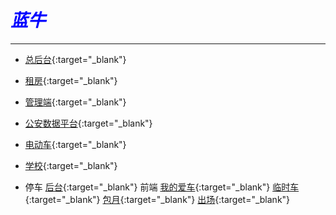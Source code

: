 
# ***<font color="#0000FF" >蓝牛</font>*** 


---


+ [总后台](http://prd.lanniuyun.com/center/%E6%80%BB%E5%90%8E%E5%8F%B0.html){:target="_blank"}

+ [租房](http://prd.lanniuyun.com/house/house.html){:target="_blank"}

+ [管理端](http://prd.lanniuyun.com/manage/%E9%A6%96%E9%A1%B5.html){:target="_blank"}

+ [公安数据平台](http://prd.lanniuyun.com/policedata/index.html#g=1&p=%E6%80%BB%E5%90%8E%E5%8F%B0){:target="_blank"}

+ [电动车](http://prd.lanniuyun.com/electrocar/index.html){:target="_blank"}

+ [学校](http://prd.lanniuyun.com/school/%E7%82%B9%E6%88%91%E5%BC%80%E5%A7%8B.html){:target="_blank"}

+ 停车
	[后台](http://prd.lanniuyun.com/Cloud%20parking/%E5%90%8E%E5%8F%B0.html){:target="_blank"}
	前端
    [我的爱车](http://prd.lanniuyun.com/Cloud%20parking/%E6%88%91%E7%9A%84%E7%88%B1%E8%BD%A6.html){:target="_blank"}
    [临时车](http://prd.lanniuyun.com/Cloud%20parking/%E6%97%A0%E7%89%8C%E8%BD%A6.html){:target="_blank"}
    [包月](http://prd.lanniuyun.com/Cloud%20parking/%E5%8C%85%E6%9C%88.html){:target="_blank"}
    [出场](http://prd.lanniuyun.com/Cloud%20parking/%E5%87%BA%E5%9C%BA.html){:target="_blank"}
